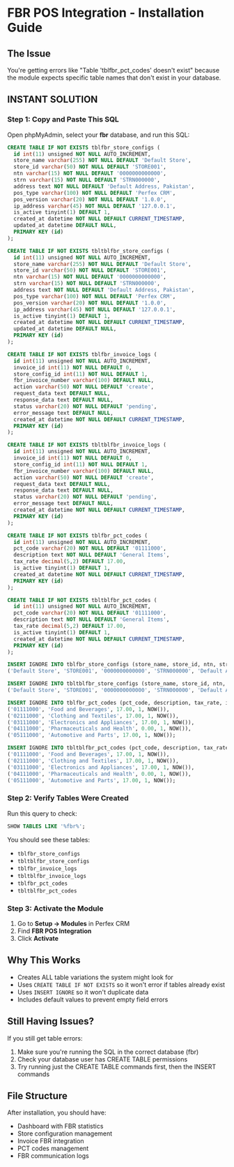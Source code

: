 # FBR POS Integration - Installation Guide

## The Issue
You're getting errors like "Table 'tblfbr_pct_codes' doesn't exist" because the module expects specific table names that don't exist in your database.

## INSTANT SOLUTION

### Step 1: Copy and Paste This SQL
Open phpMyAdmin, select your **fbr** database, and run this SQL:

```sql
CREATE TABLE IF NOT EXISTS tblfbr_store_configs (
  id int(11) unsigned NOT NULL AUTO_INCREMENT,
  store_name varchar(255) NOT NULL DEFAULT 'Default Store',
  store_id varchar(50) NOT NULL DEFAULT 'STORE001',
  ntn varchar(15) NOT NULL DEFAULT '0000000000000',
  strn varchar(15) NOT NULL DEFAULT 'STRN000000',
  address text NOT NULL DEFAULT 'Default Address, Pakistan',
  pos_type varchar(100) NOT NULL DEFAULT 'Perfex CRM',
  pos_version varchar(20) NOT NULL DEFAULT '1.0.0',
  ip_address varchar(45) NOT NULL DEFAULT '127.0.0.1',
  is_active tinyint(1) DEFAULT 1,
  created_at datetime NOT NULL DEFAULT CURRENT_TIMESTAMP,
  updated_at datetime DEFAULT NULL,
  PRIMARY KEY (id)
);

CREATE TABLE IF NOT EXISTS tbltblfbr_store_configs (
  id int(11) unsigned NOT NULL AUTO_INCREMENT,
  store_name varchar(255) NOT NULL DEFAULT 'Default Store',
  store_id varchar(50) NOT NULL DEFAULT 'STORE001',
  ntn varchar(15) NOT NULL DEFAULT '0000000000000',
  strn varchar(15) NOT NULL DEFAULT 'STRN000000',
  address text NOT NULL DEFAULT 'Default Address, Pakistan',
  pos_type varchar(100) NOT NULL DEFAULT 'Perfex CRM',
  pos_version varchar(20) NOT NULL DEFAULT '1.0.0',
  ip_address varchar(45) NOT NULL DEFAULT '127.0.0.1',
  is_active tinyint(1) DEFAULT 1,
  created_at datetime NOT NULL DEFAULT CURRENT_TIMESTAMP,
  updated_at datetime DEFAULT NULL,
  PRIMARY KEY (id)
);

CREATE TABLE IF NOT EXISTS tblfbr_invoice_logs (
  id int(11) unsigned NOT NULL AUTO_INCREMENT,
  invoice_id int(11) NOT NULL DEFAULT 0,
  store_config_id int(11) NOT NULL DEFAULT 1,
  fbr_invoice_number varchar(100) DEFAULT NULL,
  action varchar(50) NOT NULL DEFAULT 'create',
  request_data text DEFAULT NULL,
  response_data text DEFAULT NULL,
  status varchar(20) NOT NULL DEFAULT 'pending',
  error_message text DEFAULT NULL,
  created_at datetime NOT NULL DEFAULT CURRENT_TIMESTAMP,
  PRIMARY KEY (id)
);

CREATE TABLE IF NOT EXISTS tbltblfbr_invoice_logs (
  id int(11) unsigned NOT NULL AUTO_INCREMENT,
  invoice_id int(11) NOT NULL DEFAULT 0,
  store_config_id int(11) NOT NULL DEFAULT 1,
  fbr_invoice_number varchar(100) DEFAULT NULL,
  action varchar(50) NOT NULL DEFAULT 'create',
  request_data text DEFAULT NULL,
  response_data text DEFAULT NULL,
  status varchar(20) NOT NULL DEFAULT 'pending',
  error_message text DEFAULT NULL,
  created_at datetime NOT NULL DEFAULT CURRENT_TIMESTAMP,
  PRIMARY KEY (id)
);

CREATE TABLE IF NOT EXISTS tblfbr_pct_codes (
  id int(11) unsigned NOT NULL AUTO_INCREMENT,
  pct_code varchar(20) NOT NULL DEFAULT '01111000',
  description text NOT NULL DEFAULT 'General Items',
  tax_rate decimal(5,2) DEFAULT 17.00,
  is_active tinyint(1) DEFAULT 1,
  created_at datetime NOT NULL DEFAULT CURRENT_TIMESTAMP,
  PRIMARY KEY (id)
);

CREATE TABLE IF NOT EXISTS tbltblfbr_pct_codes (
  id int(11) unsigned NOT NULL AUTO_INCREMENT,
  pct_code varchar(20) NOT NULL DEFAULT '01111000',
  description text NOT NULL DEFAULT 'General Items',
  tax_rate decimal(5,2) DEFAULT 17.00,
  is_active tinyint(1) DEFAULT 1,
  created_at datetime NOT NULL DEFAULT CURRENT_TIMESTAMP,
  PRIMARY KEY (id)
);

INSERT IGNORE INTO tblfbr_store_configs (store_name, store_id, ntn, strn, address, pos_type, pos_version, ip_address, is_active, created_at) VALUES
('Default Store', 'STORE001', '0000000000000', 'STRN000000', 'Default Address, Pakistan', 'Perfex CRM', '1.0.0', '127.0.0.1', 1, NOW());

INSERT IGNORE INTO tbltblfbr_store_configs (store_name, store_id, ntn, strn, address, pos_type, pos_version, ip_address, is_active, created_at) VALUES
('Default Store', 'STORE001', '0000000000000', 'STRN000000', 'Default Address, Pakistan', 'Perfex CRM', '1.0.0', '127.0.0.1', 1, NOW());

INSERT IGNORE INTO tblfbr_pct_codes (pct_code, description, tax_rate, is_active, created_at) VALUES
('01111000', 'Food and Beverages', 17.00, 1, NOW()),
('02111000', 'Clothing and Textiles', 17.00, 1, NOW()),
('03111000', 'Electronics and Appliances', 17.00, 1, NOW()),
('04111000', 'Pharmaceuticals and Health', 0.00, 1, NOW()),
('05111000', 'Automotive and Parts', 17.00, 1, NOW());

INSERT IGNORE INTO tbltblfbr_pct_codes (pct_code, description, tax_rate, is_active, created_at) VALUES
('01111000', 'Food and Beverages', 17.00, 1, NOW()),
('02111000', 'Clothing and Textiles', 17.00, 1, NOW()),
('03111000', 'Electronics and Appliances', 17.00, 1, NOW()),
('04111000', 'Pharmaceuticals and Health', 0.00, 1, NOW()),
('05111000', 'Automotive and Parts', 17.00, 1, NOW());
```

### Step 2: Verify Tables Were Created
Run this query to check:
```sql
SHOW TABLES LIKE '%fbr%';
```

You should see these tables:
- `tblfbr_store_configs`
- `tbltblfbr_store_configs`
- `tblfbr_invoice_logs`
- `tbltblfbr_invoice_logs`
- `tblfbr_pct_codes`
- `tbltblfbr_pct_codes`

### Step 3: Activate the Module
1. Go to **Setup → Modules** in Perfex CRM
2. Find **FBR POS Integration**
3. Click **Activate**

## Why This Works
- Creates ALL table variations the system might look for
- Uses `CREATE TABLE IF NOT EXISTS` so it won't error if tables already exist
- Uses `INSERT IGNORE` so it won't duplicate data
- Includes default values to prevent empty field errors

## Still Having Issues?
If you still get table errors:
1. Make sure you're running the SQL in the correct database (fbr)
2. Check your database user has CREATE TABLE permissions
3. Try running just the CREATE TABLE commands first, then the INSERT commands

## File Structure
After installation, you should have:
- Dashboard with FBR statistics
- Store configuration management
- Invoice FBR integration
- PCT codes management
- FBR communication logs
